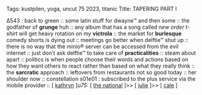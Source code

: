 Tags: kustpilen, yoga, uncut 75 2023, titanic
Title: TAPERING PART I
  
∆543 :  back to green :: some latin stuff for dwayne™ and then some :: the godfather of **grunge** huh :: any album that has a song called _new order t-shirt_ will get heavy rotation on my **victrola** :: the market for **burlesque** comedy shorts is dying out :: meetings go better when delftie™ shut up :: there is no way that the minio® server  can be accessed from the evil internet :: just don't ask delftie™ to take care of **practicalities** :: steam about apart :: politics is when people choose their words and actions based on how they want others to react rather than based on what they really think :: the **sarcratic** approach :: leftovers from restaurants not so good today :: her shoulder now :: constellation s01e01 : subscribed to the plus service via the mobile provider :: [ [kathryn](https://www.everand.com/book/32698809/The-Five-Dysfunctions-of-a-Team-A-Leadership-Fable-20th-Anniversary-Edition) ]_u75:_  [ [the national](https://www.allmusic.com/album/first-two-pages-of-frankenstein-mw0003942199) ]>> [ [julie](https://www.allmusic.com/album/the-greater-wings-mw0003991354) ]>> [ [cale](https://www.allmusic.com/album/mercy-mw0003842533) ]